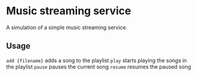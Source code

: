 # Music streaming service

A simulation of a simple music streaming service.

## Usage

`add {filename}` adds a song to the playlist
`play` starts playing the songs in the playlist
`pause` pauses the current song
`resume` resumes the paused song

